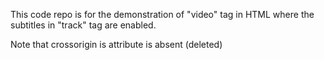 This code repo is for the demonstration of "video" tag in HTML where the subtitles in "track" tag are enabled.

Note that crossorigin is attribute is absent (deleted)
